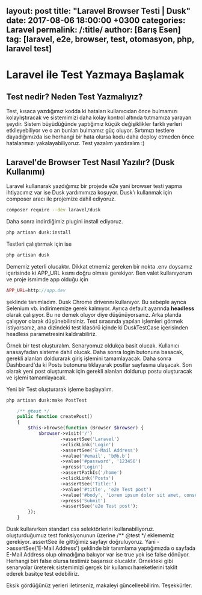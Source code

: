 layout: post
title:  "Laravel Browser Testi | Dusk"
date: 2017-08-06 18:00:00 +0300
categories: Laravel
permalink: /:title/
author: [Barış Esen]
tag: [laravel, e2e, browser, test, otomasyon, php, laravel test]
---

# Laravel ile Test Yazmaya Başlamak
## Test nedir? Neden Test Yazmalıyız?
Test, kısaca yazdığımız kodda ki hataları kullanıcıdan önce bulmamızı kolaylıştıracak ve sistemimizi daha kolay kontrol altında tutmamıza yarayan şeydir. Sistem büyüdüğünde yaptığımız küçük değişiklikler farklı yerleri etkileyebiliyor ve o an bunları bulmamız güç oluyor. Sırtımızı testlere dayadığımızda ise herhangi bir hata olursa kodu daha deploy etmeden önce hatalarımızı yakalayabiliyoruz.
Test yazalım yazdıralım :)

## Laravel'de Browser Test Nasıl Yazılır? (Dusk Kullanımı)
Laravel kullanarak yazdığımız bir projede e2e yani browser testi yapma ihtiyacımız var ise Dusk yardımımıza koşuyor. Dusk'ı kullanmak için composer aracı ile projemize dahil ediyoruz.
```sh
composer require --dev laravel/dusk
```

Daha sonra indirdiğimiz plugini install ediyoruz.
```sh
php artisan dusk:install
```

Testleri çalıştırmak için ise
```sh
php artisan dusk
```
Dememiz yeterli olucaktır. Dikkat etmemiz gereken bir nokta .env doysamız içerisinde ki APP_URL kısmı doğru olması gerekiyor. Ben valet kullanıyorum ve proje ismimde app olduğu için
```php
APP_URL=http://app.dev
```
şeklinde tanımladım. Dusk Chrome driverını kullanıyor. Bu sebeple ayrıca Selenium vb. indirimemize gerek kalmıyor. Ayrıca default ayarında **headless** olarak çalışıyor. Bu ne demek oluyor diye düşünüyorsanız. Arka planda çalışıyor olarak düşünebilirsiniz. Test sırasında yapılan işlemleri görmek istiyorsanız, ana dizindeki test klasörü içinde ki DuskTestCase içerisinden headless parametresini kaldırabiliriz.

Örnek bir test oluşturalım. Senaryomuz oldukça basit olucak. Kullanıcı anasayfadan sisteme dahil olucak. Daha sonra login butonuna basacak, gerekli alanları doldurarak giriş işlemini tamamlayacak. Daha sonra Dashboard'da ki Posts butonuna tıklayarak postlar sayfasına ulaşacak. Son olarak yeni post oluşturmak için gerekli alanları doldurup postu oluşturacak ve işlemi tamamlayacak.

Yeni bir Test oluşturarak işleme başlayalım.
```sh
php artisan dusk:make PostTest
```

```php
    /** @test */
    public function createPost()
    {
        $this->browse(function (Browser $browser) {
            $browser->visit('/')
                    ->assertSee('Laravel')
                    ->clickLink('Login')
                    ->assertSee('E-Mail Address')
                    ->value('#email', 'b@b.b')
                    ->value('#password', '123456')
                    ->press('Login')
                    ->assertPathIs('/home')
                    ->clickLink('Posts')
                    ->assertSee('Title:')
                    ->value('#title', 'e2e Test post')
                    ->value('#body', 'Lorem ipsum dolor sit amet, consectetur adipisicing elit. Ad, adipisci dicta ducimus eos exercitationem ipsam labore maiores numquam officiis reiciendis repellendus similique sunt tempora velit veniam. At autem placeat reprehenderit!')
                    ->press('Submit')
                    ->assertSee('e2e Test post');
        });
    }
```
Dusk kullanırken standart css selektörlerini kullanabiliyoruz. oluşturduğumuz test fonksiyonunun üzerine /** @test */ eklememiz gerekiyor. assertSee ile gittiğimiz sayfayı doğruluyoruz. Yani ->assertSee('E-Mail Address') şeklinde bir tanımlama yaptığımızda o sayfada E-Mail Address olup olmadığına bakıyor var ise true yok ise false dönüyor. Herhangi biri false olursa testimiz başarısız olucaktır.
Örnekteki gibi senaryolar üreterek sistemimizi gerçek bir kullanıcı hareketlerini taklit ederek basitçe test edebiliriz.

Eksik gördüğünüz yerleri iletirseniz, makaleyi güncelleebilirim. Teşekkürler.
